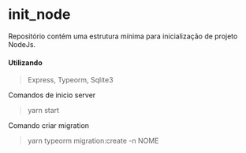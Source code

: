 # init_node
Repositório contém uma estrutura mínima para inicialização de projeto NodeJs.
#### **Utilizando**
> Express,
> Typeorm,
> Sqlite3

Comandos de inicio server
  > yarn start 

Comando criar migration
  >  yarn typeorm migration:create -n NOME
